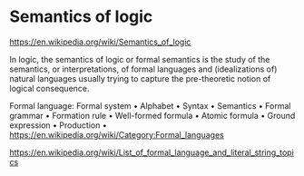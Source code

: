 # Semantics of logic

https://en.wikipedia.org/wiki/Semantics_of_logic

In logic, the semantics of logic or formal semantics is the study of the semantics, or interpretations, of formal languages and (idealizations of) natural languages usually trying to capture the pre-theoretic notion of logical consequence.

Formal language: Formal system • Alphabet • Syntax • Semantics • Formal grammar • Formation rule • Well-formed formula • Atomic formula • Ground expression • Production • https://en.wikipedia.org/wiki/Category:Formal_languages

https://en.wikipedia.org/wiki/List_of_formal_language_and_literal_string_topics
